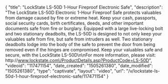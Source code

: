 {
    "title": "LockState LS-50D 1-Hour Fireproof Electronic Safe",
    "description": "The LockState LS-50D Electronic 1-Hour Fireproof Safe protects valuables from damage caused by fire or extreme heat. Keep your cash, passports, social security cards, birth certificates, deeds, and other important documents safe from fire or burglary. Equipped with a large live-locking bolt and two stationary deadbolts, the LS-50D is designed to not only keep your valuables safe from fire, but safe from intruders as well. Two stationary deadbolts lodge into the body of the safe to prevent the door from being removed even if the hinges are compromised. Keep your valuables safe and secure, with the LockState LS-50D\n\nFor more information, please visit: http:\/\/www.lockstate.com\/ProductDetails.asp?ProductCode=LS-50D",
    "videoid": "117471154",
    "date_created": "1505261380",
    "date_modified": "1505261380",
    "type": "captivate",
    "layout": "video",
    "url": "\/v\/lockstate-ls-50d-1-hour-fireproof-electronic-safe\/117471154"
}